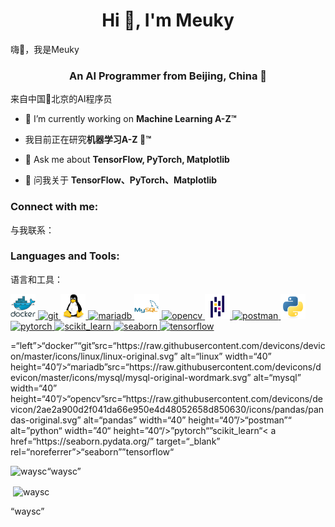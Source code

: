 <h1 align="center">Hi 👋, I'm Meuky</h1>
嗨👋，我是Meuky

<h3 align="center">An AI Programmer from Beijing, China 👋</h3>
来自中国👋北京的AI程序员


- 🔭 I’m currently working on **Machine Learning A-Z™**
- 我目前正在研究**机器学习A-Z 🔭™**

- 💬 Ask me about **TensorFlow, PyTorch, Matplotlib**
- 💬 问我关于 **TensorFlow、PyTorch、Matplotlib**

<h3 align="left">Connect with me:</h3>
与我联系：

<p align="left"> 

</p> 

<h3 align="left">Languages and Tools:</h3>
语言和工具：

<p align="left"> <a href="https://www.docker.com/" target="_blank" rel="noreferrer"> <img src="https://raw.githubusercontent.com/devicons/devicon/master/icons/docker/docker-original-wordmark.svg" alt="docker" width="40" height="40"/> </a> <a href="https://git-scm.com/" target="_blank" rel="noreferrer"> <img src="https://www.vectorlogo.zone/logos/git-scm/git-scm-icon.svg" alt="git" width="40" height="40"/> </a> <a href="https://www.linux.org/" target="_blank" rel="noreferrer"> <img src="https://raw.githubusercontent.com/devicons/devicon/master/icons/linux/linux-original.svg" alt="linux" width="40" height="40"/> </a> <a href="https://mariadb.org/" target="_blank" rel="noreferrer"> <img src="https://www.vectorlogo.zone/logos/mariadb/mariadb-icon.svg" alt="mariadb" width="40" height="40"/> </a> <a href="https://www.mysql.com/" target="_blank" rel="noreferrer"> <img src="https://raw.githubusercontent.com/devicons/devicon/master/icons/mysql/mysql-original-wordmark.svg" alt="mysql" width="40" height="40"/> </a> <a href="https://opencv.org/" target="_blank" rel="noreferrer"> <img src="https://www.vectorlogo.zone/logos/opencv/opencv-icon.svg" alt="opencv" width="40" height="40"/> </a> <a href="https://pandas.pydata.org/" target="_blank" rel="noreferrer"> <img src="https://raw.githubusercontent.com/devicons/devicon/2ae2a900d2f041da66e950e4d48052658d850630/icons/pandas/pandas-original.svg" alt="pandas" width="40" height="40"/> </a> <a href="https://postman.com" target="_blank" rel="noreferrer"> <img src="https://www.vectorlogo.zone/logos/getpostman/getpostman-icon.svg" alt="postman" width="40" height="40"/> </a> <a href="https://www.python.org" target="_blank" rel="noreferrer"> <img src="https://raw.githubusercontent.com/devicons/devicon/master/icons/python/python-original.svg" alt="python" width="40" height="40"/> </a> <a href="https://pytorch.org/" target="_blank" rel="noreferrer"> <img src="https://www.vectorlogo.zone/logos/pytorch/pytorch-icon.svg" alt="pytorch" width="40" height="40"/> </a> <a href="https://scikit-learn.org/" target="_blank" rel="noreferrer"> <img src="https://upload.wikimedia.org/wikipedia/commons/0/05/Scikit_learn_logo_small.svg" alt="scikit_learn" width="40" height="40"/> </a> <a href="https://seaborn.pydata.org/" target="_blank" rel="noreferrer"> <img src="https://seaborn.pydata.org/_images/logo-mark-lightbg.svg" alt="seaborn" width="40" height="40"/> </a> <a href="https://www.tensorflow.org" target="_blank" rel="noreferrer"> <img src="https://www.vectorlogo.zone/logos/tensorflow/tensorflow-icon.svg" alt="tensorflow" width="40" height="40"/> </a> </p>
=“left”>“docker”“git”src=“https://raw.githubusercontent.com/devicons/devicon/master/icons/linux/linux-original.svg” alt=“linux” width=“40” height=“40”/>“mariadb”src=“https://raw.githubusercontent.com/devicons/devicon/master/icons/mysql/mysql-original-wordmark.svg” alt=“mysql” width=“40” height=“40”/>“opencv”src=“https://raw.githubusercontent.com/devicons/devicon/2ae2a900d2f041da66e950e4d48052658d850630/icons/pandas/pandas-original.svg” alt=“pandas” width=“40” height=“40”/>“postman”“ alt=”python“ width=”40“ height=”40“/>”pytorch“”scikit_learn“< a href=“https://seaborn.pydata.org/” target=“_blank” rel=“noreferrer”>“seaborn””tensorflow“



<p><img align="left" src="https://github-readme-stats.vercel.app/api/top-langs?username=waysc&show_icons=true&locale=en&layout=compact" alt="waysc" /></p>
“waysc”



<p>&nbsp;<img align="center" src="https://github-readme-stats.vercel.app/api?username=waysc&show_icons=true&locale=en" alt="waysc" /></p>
 “waysc”



